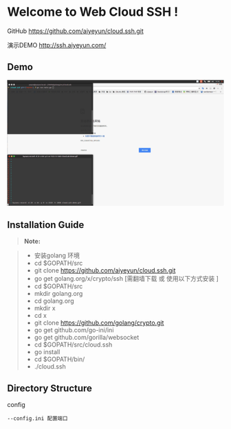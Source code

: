 Welcome to Web Cloud SSH !
===================

GitHub https://github.com/aiyeyun/cloud.ssh.git 

演示DEMO http://ssh.aiyeyun.com/

Demo
-------------
![cloud.ssh.demo](https://raw.githubusercontent.com/aiyeyun/cloud.ssh/master/cloud.ssh.demo.gif "演示DEMO") 

Installation Guide
-------------
> **Note:**

> - 安装golang 环境
> - cd $GOPATH/src
> - git clone https://github.com/aiyeyun/cloud.ssh.git
> - go get golang.org/x/crypto/ssh [需翻墙下载 或 使用以下方式安装 ]
> - cd $GOPATH/src
> - mkdir golang.org
> - cd golang.org
> - mkdir x
> - cd x
> - git clone https://github.com/golang/crypto.git
> - go get github.com/go-ini/ini
> - go get github.com/gorilla/websocket
> - cd $GOPATH/src/cloud.ssh
> - go install
> - cd $GOPATH/bin/
> - ./cloud.ssh

Directory Structure
-------------
config

    --config.ini 配置端口
